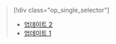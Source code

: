 > [!div class="op_single_selector"]
> * [업데이트 2](../articles/storsimple/storsimple-deployment-walkthrough-gov-u2.md)
> * [업데이트 1](../articles/storsimple/storsimple-deployment-walkthrough-gov.md)
> 
> 



<!--HONumber=Nov16_HO3-->


